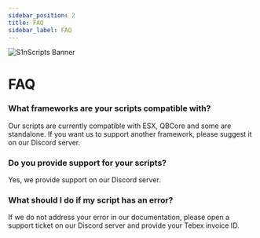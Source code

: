 ```yaml
---
sidebar_position: 2
title: FAQ
sidebar_label: FAQ
---
```

![S1nScripts Banner](https://media.discordapp.net/attachments/791405808587636806/1095223445161246810/45r-01.png?width=1439&height=399)

# FAQ

### What frameworks are your scripts compatible with?
Our scripts are currently compatible with ESX, QBCore and some are standalone. If you want us to support another framework, please suggest it on our Discord server.

### Do you provide support for your scripts?
Yes, we provide support on our Discord server.

### What should I do if my script has an error?
If we do not address your error in our documentation, please open a support ticket on our Discord server and provide your Tebex invoice ID.
